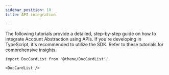 ```yaml
---
sidebar_position: 10
title: API integration

---
```


The following tutorials provide a detailed, step-by-step guide on how to integrate Account Abstraction using APIs. If you're developing in TypeScript, it's recommended to utilize the SDK. Refer to these tutorials for comprehensive insights.

```mdx-code-block
import DocCardList from '@theme/DocCardList';

<DocCardList />
```